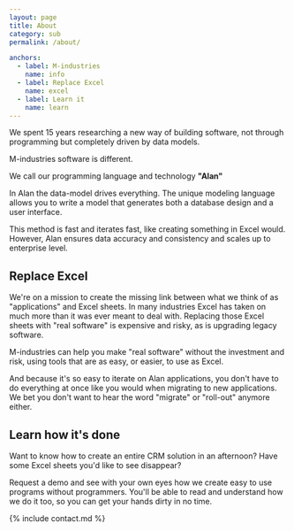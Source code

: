 ```yaml
---
layout: page
title: About
category: sub
permalink: /about/

anchors:
  - label: M-industries
    name: info
  - label: Replace Excel
    name: excel
  - label: Learn it
    name: learn
---
```


<a name="info"></a>
We spent 15 years researching a new way of building software,
not through programming but completely driven by data models.

<p class="intro">M-industries software is different.</p>

We call our programming language and technology **"Alan"**

In Alan the data-model drives everything.
The unique modeling language allows you to write a model that generates
both a database design and a user interface.

This method is fast and iterates fast, like creating something in Excel would.
However, Alan ensures data accuracy and consistency and scales up to enterprise level.


<a name="excel"></a>
## Replace Excel

We're on a mission to create the missing link
between what we think of as "applications" and Excel sheets.
In many industries Excel has taken on much more than it was ever meant to deal with.
Replacing those Excel sheets with "real software" is expensive and risky,
as is upgrading legacy software.

M-industries can help you make "real software" without the investment and risk,
using tools that are as easy, or easier, to use as Excel.

And because it's so easy to iterate on Alan applications, you don't have to do everything
at once like you would when migrating to new applications.
We bet you don't want to hear the word "migrate" or "roll-out" anymore either.


<a name="learn"></a>
## Learn how it's done

Want to know how to create an entire CRM solution in an afternoon?
Have some Excel sheets you'd like to see disappear?

Request a demo and see with your own eyes how we create easy to use programs without programmers.
You'll be able to read and understand how we do it too,
so you can get your hands dirty in no time.

{% include contact.md %}
